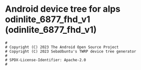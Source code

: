 # Android device tree for alps odinlite_6877_fhd_v1 (odinlite_6877_fhd_v1)

```
#
# Copyright (C) 2023 The Android Open Source Project
# Copyright (C) 2023 SebaUbuntu's TWRP device tree generator
#
# SPDX-License-Identifier: Apache-2.0
#
```
